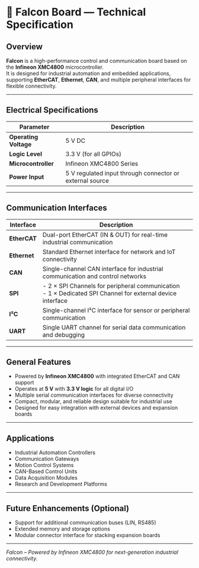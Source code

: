 # 🦅 Falcon Board — Technical Specification

## Overview
**Falcon** is a high-performance control and communication board based on the **Infineon XMC4800** microcontroller.  
It is designed for industrial automation and embedded applications, supporting **EtherCAT**, **Ethernet**, **CAN**, and multiple peripheral interfaces for flexible connectivity.

---

## Electrical Specifications

| Parameter | Description |
|------------|-------------|
| **Operating Voltage** | 5 V DC |
| **Logic Level** | 3.3 V (for all GPIOs) |
| **Microcontroller** | Infineon XMC4800 Series |
| **Power Input** | 5 V regulated input through connector or external source |

---

## Communication Interfaces

| Interface | Description |
|------------|-------------|
| **EtherCAT** | Dual-port EtherCAT (IN & OUT) for real-time industrial communication |
| **Ethernet** | Standard Ethernet interface for network and IoT connectivity |
| **CAN** | Single-channel CAN interface for industrial communication and control networks |
| **SPI** | - 2 × SPI Channels for peripheral communication<br>- 1 × Dedicated SPI Channel for external device interface |
| **I²C** | Single-channel I²C interface for sensor or peripheral communication |
| **UART** | Single UART channel for serial data communication and debugging |

---

## General Features

- Powered by **Infineon XMC4800** with integrated EtherCAT and CAN support  
- Operates at **5 V** with **3.3 V logic** for all digital I/O  
- Multiple serial communication interfaces for diverse connectivity  
- Compact, modular, and reliable design suitable for industrial use  
- Designed for easy integration with external devices and expansion boards  

---

## Applications

- Industrial Automation Controllers  
- Communication Gateways  
- Motion Control Systems  
- CAN-Based Control Units  
- Data Acquisition Modules  
- Research and Development Platforms  

---

## Future Enhancements (Optional)

- Support for additional communication buses (LIN, RS485)  
- Extended memory and storage options  
- Modular connector interface for stacking expansion boards  

---

*Falcon – Powered by Infineon XMC4800 for next-generation industrial connectivity.*
